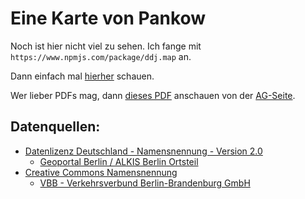# Eine Karte von Pankow

Noch ist hier nicht viel zu sehen. Ich fange mit ```https://www.npmjs.com/package/ddj.map``` an.

Dann einfach mal [hierher](https://tursics.github.io/thought-karte-pankow/) schauen.

Wer lieber PDFs mag, dann [dieses PDF](https://gruene-pankow.de/userspace/BE/kv_pankow/Wir/in_den_Arbeitsgruppen/AG_Verkehr/21-06-04_OEffis-Vor_UnserPlanFuerPankow.pdf) anschauen von der [AG-Seite](https://gruene-pankow.de/wir/in-pankow/arbeitsgruppen/ag-verkehr/).

## Datenquellen:

- [Datenlizenz Deutschland - Namensnennung - Version 2.0](https://www.govdata.de/dl-de/by-2-0)
  - [Geoportal Berlin / ALKIS Berlin Ortsteil](https://fbinter.stadt-berlin.de/fb/index.jsp?loginkey=zoomStart&mapId=ortsteil@senstadt&bbox=364375,5802285,421587,5835248)
- [Creative Commons Namensnennung](http://creativecommons.org/licenses/by/3.0/de/)
  - [VBB - Verkehrsverbund Berlin-Brandenburg GmbH](https://daten.berlin.de/datensaetze/vbb-linienfarben)